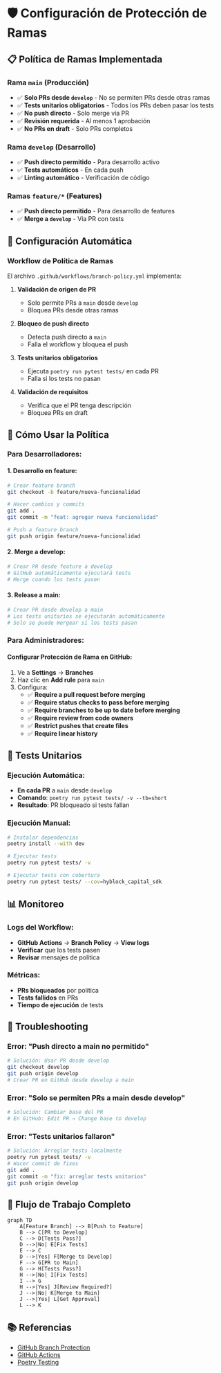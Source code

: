 # 🛡️ Configuración de Protección de Ramas

## 📋 Política de Ramas Implementada

### **Rama `main` (Producción)**
- ✅ **Solo PRs desde `develop`** - No se permiten PRs desde otras ramas
- ✅ **Tests unitarios obligatorios** - Todos los PRs deben pasar los tests
- ✅ **No push directo** - Solo merge via PR
- ✅ **Revisión requerida** - Al menos 1 aprobación
- ✅ **No PRs en draft** - Solo PRs completos

### **Rama `develop` (Desarrollo)**
- ✅ **Push directo permitido** - Para desarrollo activo
- ✅ **Tests automáticos** - En cada push
- ✅ **Linting automático** - Verificación de código

### **Ramas `feature/*` (Features)**
- ✅ **Push directo permitido** - Para desarrollo de features
- ✅ **Merge a `develop`** - Via PR con tests

## 🔧 Configuración Automática

### **Workflow de Política de Ramas**
El archivo `.github/workflows/branch-policy.yml` implementa:

1. **Validación de origen de PR**
   - Solo permite PRs a `main` desde `develop`
   - Bloquea PRs desde otras ramas

2. **Bloqueo de push directo**
   - Detecta push directo a `main`
   - Falla el workflow y bloquea el push

3. **Tests unitarios obligatorios**
   - Ejecuta `poetry run pytest tests/` en cada PR
   - Falla si los tests no pasan

4. **Validación de requisitos**
   - Verifica que el PR tenga descripción
   - Bloquea PRs en draft

## 🚀 Cómo Usar la Política

### **Para Desarrolladores:**

#### **1. Desarrollo en feature:**
```bash
# Crear feature branch
git checkout -b feature/nueva-funcionalidad

# Hacer cambios y commits
git add .
git commit -m "feat: agregar nueva funcionalidad"

# Push a feature branch
git push origin feature/nueva-funcionalidad
```

#### **2. Merge a develop:**
```bash
# Crear PR desde feature a develop
# GitHub automáticamente ejecutará tests
# Merge cuando los tests pasen
```

#### **3. Release a main:**
```bash
# Crear PR desde develop a main
# Los tests unitarios se ejecutarán automáticamente
# Solo se puede mergear si los tests pasan
```

### **Para Administradores:**

#### **Configurar Protección de Rama en GitHub:**
1. Ve a **Settings** → **Branches**
2. Haz clic en **Add rule** para `main`
3. Configura:
   - ✅ **Require a pull request before merging**
   - ✅ **Require status checks to pass before merging**
   - ✅ **Require branches to be up to date before merging**
   - ✅ **Require review from code owners**
   - ✅ **Restrict pushes that create files**
   - ✅ **Require linear history**

## 🧪 Tests Unitarios

### **Ejecución Automática:**
- **En cada PR** a `main` desde `develop`
- **Comando**: `poetry run pytest tests/ -v --tb=short`
- **Resultado**: PR bloqueado si tests fallan

### **Ejecución Manual:**
```bash
# Instalar dependencias
poetry install --with dev

# Ejecutar tests
poetry run pytest tests/ -v

# Ejecutar tests con cobertura
poetry run pytest tests/ --cov=hyblock_capital_sdk
```

## 📊 Monitoreo

### **Logs del Workflow:**
- **GitHub Actions** → **Branch Policy** → **View logs**
- **Verificar** que los tests pasen
- **Revisar** mensajes de política

### **Métricas:**
- **PRs bloqueados** por política
- **Tests fallidos** en PRs
- **Tiempo de ejecución** de tests

## 🚨 Troubleshooting

### **Error: "Push directo a main no permitido"**
```bash
# Solución: Usar PR desde develop
git checkout develop
git push origin develop
# Crear PR en GitHub desde develop a main
```

### **Error: "Solo se permiten PRs a main desde develop"**
```bash
# Solución: Cambiar base del PR
# En GitHub: Edit PR → Change base to develop
```

### **Error: "Tests unitarios fallaron"**
```bash
# Solución: Arreglar tests localmente
poetry run pytest tests/ -v
# Hacer commit de fixes
git add .
git commit -m "fix: arreglar tests unitarios"
git push origin develop
```

## 🔄 Flujo de Trabajo Completo

```mermaid
graph TD
    A[Feature Branch] --> B[Push to Feature]
    B --> C[PR to Develop]
    C --> D[Tests Pass?]
    D -->|No| E[Fix Tests]
    E --> C
    D -->|Yes| F[Merge to Develop]
    F --> G[PR to Main]
    G --> H[Tests Pass?]
    H -->|No| I[Fix Tests]
    I --> G
    H -->|Yes| J[Review Required?]
    J -->|No| K[Merge to Main]
    J -->|Yes| L[Get Approval]
    L --> K
```

## 📚 Referencias

- [GitHub Branch Protection](https://docs.github.com/en/repositories/configuring-branches-and-merges-in-your-repository/defining-the-mergeability-of-pull-requests/about-protected-branches)
- [GitHub Actions](https://docs.github.com/en/actions)
- [Poetry Testing](https://python-poetry.org/docs/cli/#test)
